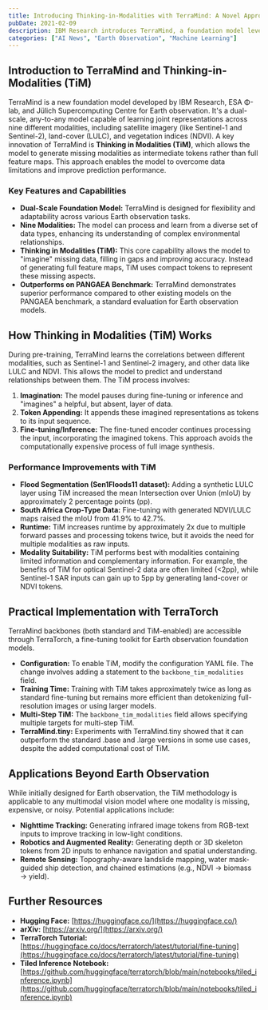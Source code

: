 ```yaml
---
title: Introducing Thinking-in-Modalities with TerraMind: A Novel Approach to Foundation Models
pubDate: 2021-02-09
description: IBM Research introduces TerraMind, a foundation model leveraging "Thinking in Modalities" (TiM) to enhance Earth observation analysis by generating missing data representations.
categories: ["AI News", "Earth Observation", "Machine Learning"]
---
```


## Introduction to TerraMind and Thinking-in-Modalities (TiM)

TerraMind is a new foundation model developed by IBM Research, ESA Φ-lab, and Jülich Supercomputing Centre for Earth observation. It's a dual-scale, any-to-any model capable of learning joint representations across nine different modalities, including satellite imagery (like Sentinel-1 and Sentinel-2), land-cover (LULC), and vegetation indices (NDVI). A key innovation of TerraMind is **Thinking in Modalities (TiM)**, which allows the model to generate missing modalities as intermediate tokens rather than full feature maps. This approach enables the model to overcome data limitations and improve prediction performance.

### Key Features and Capabilities

*   **Dual-Scale Foundation Model:** TerraMind is designed for flexibility and adaptability across various Earth observation tasks.
*   **Nine Modalities:** The model can process and learn from a diverse set of data types, enhancing its understanding of complex environmental relationships.
*   **Thinking in Modalities (TiM):** This core capability allows the model to "imagine" missing data, filling in gaps and improving accuracy.  Instead of generating full feature maps, TiM uses compact tokens to represent these missing aspects.
*   **Outperforms on PANGAEA Benchmark:** TerraMind demonstrates superior performance compared to other existing models on the PANGAEA benchmark, a standard evaluation for Earth observation models.

## How Thinking in Modalities (TiM) Works

During pre-training, TerraMind learns the correlations between different modalities, such as Sentinel-1 and Sentinel-2 imagery, and other data like LULC and NDVI. This allows the model to predict and understand relationships between them.  The TiM process involves:

1.  **Imagination:** The model pauses during fine-tuning or inference and "imagines" a helpful, but absent, layer of data.
2.  **Token Appending:** It appends these imagined representations as tokens to its input sequence.
3.  **Fine-tuning/Inference:** The fine-tuned encoder continues processing the input, incorporating the imagined tokens. This approach avoids the computationally expensive process of full image synthesis.

### Performance Improvements with TiM

*   **Flood Segmentation (Sen1Floods11 dataset):** Adding a synthetic LULC layer using TiM increased the mean Intersection over Union (mIoU) by approximately 2 percentage points (pp).
*   **South Africa Crop-Type Data:** Fine-tuning with generated NDVI/LULC maps raised the mIoU from 41.9% to 42.7%.
*   **Runtime:** TiM increases runtime by approximately 2x due to multiple forward passes and processing tokens twice, but it avoids the need for multiple modalities as raw inputs.
*   **Modality Suitability:** TiM performs best with modalities containing limited information and complementary information.  For example, the benefits of TiM for optical Sentinel-2 data are often limited (<2pp), while Sentinel-1 SAR inputs can gain up to 5pp by generating land-cover or NDVI tokens.

## Practical Implementation with TerraTorch

TerraMind backbones (both standard and TiM-enabled) are accessible through TerraTorch, a fine-tuning toolkit for Earth observation foundation models.

*   **Configuration:** To enable TiM, modify the configuration YAML file.  The change involves adding a statement to the `backbone_tim_modalities` field.
*   **Training Time:** Training with TiM takes approximately twice as long as standard fine-tuning but remains more efficient than detokenizing full-resolution images or using larger models.
*   **Multi-Step TiM:**  The `backbone_tim_modalities` field allows specifying multiple targets for multi-step TiM.
*   **TerraMind.tiny:**  Experiments with TerraMind.tiny showed that it can outperform the standard .base and .large versions in some use cases, despite the added computational cost of TiM.

## Applications Beyond Earth Observation

While initially designed for Earth observation, the TiM methodology is applicable to any multimodal vision model where one modality is missing, expensive, or noisy. Potential applications include:

*   **Nighttime Tracking:** Generating infrared image tokens from RGB-text inputs to improve tracking in low-light conditions.
*   **Robotics and Augmented Reality:** Generating depth or 3D skeleton tokens from 2D inputs to enhance navigation and spatial understanding.
*   **Remote Sensing:** Topography-aware landslide mapping, water mask-guided ship detection, and chained estimations (e.g., NDVI → biomass → yield).

## Further Resources

*   **Hugging Face:** [https://huggingface.co/](https://huggingface.co/)
*   **arXiv:** [https://arxiv.org/](https://arxiv.org/)
*   **TerraTorch Tutorial:** [https://huggingface.co/docs/terratorch/latest/tutorial/fine-tuning](https://huggingface.co/docs/terratorch/latest/tutorial/fine-tuning)
*   **Tiled Inference Notebook:** [https://github.com/huggingface/terratorch/blob/main/notebooks/tiled_inference.ipynb](https://github.com/huggingface/terratorch/blob/main/notebooks/tiled_inference.ipynb)